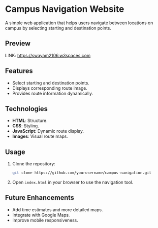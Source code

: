# Campus Navigation Website

A simple web application that helps users navigate between locations on campus by selecting starting and destination points.

## Preview
LINK: https://swayam2106.w3spaces.com

## Features

- Select starting and destination points.
- Displays corresponding route image.
- Provides route information dynamically.

## Technologies

- **HTML**: Structure.
- **CSS**: Styling.
- **JavaScript**: Dynamic route display.
- **Images**: Visual route maps.

## Usage

1. Clone the repository:
    ```bash
    git clone https://github.com/yourusername/campus-navigation.git
    ```
2. Open `index.html` in your browser to use the navigation tool.

## Future Enhancements

- Add time estimates and more detailed maps.
- Integrate with Google Maps.
- Improve mobile responsiveness.


